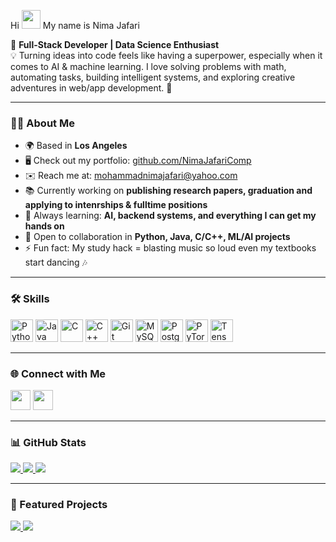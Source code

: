 Hi <img src="https://raw.githubusercontent.com/MartinHeinz/MartinHeinz/master/wave.gif" width="30px"> My name is Nima Jafari


🚀 **Full-Stack Developer | Data Science Enthusiast**  
💡 Turning ideas into code feels like having a superpower, especially when it comes to AI & machine learning. I love solving problems with math, automating tasks, building intelligent systems, and exploring creative adventures in web/app development. 🌟

---

### 👨‍💻 About Me
- 🌍 Based in **Los Angeles**
- 🖥️ Check out my portfolio: [github.com/NimaJafariComp](https://github.com/NimaJafariComp)
- ✉️ Reach me at: [mohammadnimajafari@yahoo.com](mailto:mohammadnimajafari@yahoo.com)
- 📚 Currently working on **publishing research papers, graduation and applying to intenrships & fulltime positions**
- 🧠 Always learning: **AI, backend systems, and everything I can get my hands on**
- 🤝 Open to collaboration in **Python, Java, C/C++, ML/AI projects**
- ⚡ Fun fact: My study hack = blasting music so loud even my textbooks start dancing 🎶

---

### 🛠️ Skills

<p align="left">
<a href="https://www.python.org/" target="_blank"><img src="https://raw.githubusercontent.com/danielcranney/readme-generator/main/public/icons/skills/python-colored.svg" width="36" height="36" alt="Python"/></a>
<a href="https://www.oracle.com/java/" target="_blank"><img src="https://raw.githubusercontent.com/danielcranney/readme-generator/main/public/icons/skills/java-colored.svg" width="36" height="36" alt="Java"/></a>
<a href="https://docs.microsoft.com/en-us/cpp/" target="_blank"><img src="https://raw.githubusercontent.com/danielcranney/readme-generator/main/public/icons/skills/c-colored.svg" width="36" height="36" alt="C"/></a>
<a href="https://docs.microsoft.com/en-us/cpp/" target="_blank"><img src="https://raw.githubusercontent.com/danielcranney/readme-generator/main/public/icons/skills/cplusplus-colored.svg" width="36" height="36" alt="C++"/></a>
<a href="https://git-scm.com/" target="_blank"><img src="https://raw.githubusercontent.com/danielcranney/readme-generator/main/public/icons/skills/git-colored.svg" width="36" height="36" alt="Git"/></a>
<a href="https://www.mysql.com/" target="_blank"><img src="https://raw.githubusercontent.com/danielcranney/readme-generator/main/public/icons/skills/mysql-colored.svg" width="36" height="36" alt="MySQL"/></a>
<a href="https://www.postgresql.org/" target="_blank"><img src="https://raw.githubusercontent.com/danielcranney/readme-generator/main/public/icons/skills/postgresql-colored.svg" width="36" height="36" alt="PostgreSQL"/></a>
<a href="https://pytorch.org/" target="_blank"><img src="https://raw.githubusercontent.com/danielcranney/readme-generator/main/public/icons/skills/pytorch-colored.svg" width="36" height="36" alt="PyTorch"/></a>
<a href="https://www.tensorflow.org/" target="_blank"><img src="https://raw.githubusercontent.com/danielcranney/readme-generator/main/public/icons/skills/tensorflow-colored.svg" width="36" height="36" alt="TensorFlow"/></a>
</p>

---

### 🌐 Connect with Me
<p align="left">
<a href="https://github.com/NimaJafariComp" target="_blank"><img src="https://raw.githubusercontent.com/danielcranney/readme-generator/main/public/icons/socials/github.svg" width="32" height="32"/></a>
<a href="https://www.linkedin.com/in/mohammadnima-jafari-7869bb189/" target="_blank"><img src="https://raw.githubusercontent.com/danielcranney/readme-generator/main/public/icons/socials/linkedin.svg" width="32" height="32"/></a>
</p>

---

### 📊 GitHub Stats

<a href="https://github.com/NimaJafariComp">
  <img src="https://github-readme-stats.vercel.app/api?username=NimaJafariComp&show_icons=true&count_private=true&title_color=ef4444&text_color=000000&icon_color=6366f1&bg_color=ffffff&hide_border=true"/>
</a>

<a href="https://github.com/NimaJafariComp">
  <img src="https://github-readme-streak-stats.herokuapp.com/?user=NimaJafariComp&stroke=000000&background=ffffff&ring=ef4444&fire=ef4444&currStreakNum=000000&currStreakLabel=ef4444&sideNums=000000&sideLabels=000000&dates=000000&hide_border=true"/>
</a>

<a href="https://github.com/NimaJafariComp">
  <img src="https://github-readme-stats.vercel.app/api/top-langs/?username=NimaJafariComp&langs_count=10&title_color=ef4444&text_color=000000&icon_color=6366f1&bg_color=ffffff&hide_border=true&locale=en"/>
</a>

---

### 📌 Featured Projects

<a href="https://github.com/NimaJafariComp/weather-forecasting-project">
  <img src="https://github-readme-stats.vercel.app/api/pin/?username=NimaJafariComp&repo=weather-forecasting-project&title_color=ef4444&text_color=000000&icon_color=6366f1&bg_color=ffffff&hide_border=true"/>
</a>

<a href="https://github.com/NimaJafariComp/SDC-DiscordBot">
  <img src="https://github-readme-stats.vercel.app/api/pin/?username=NimaJafariComp&repo=SDC-DiscordBot&title_color=ef4444&text_color=000000&icon_color=6366f1&bg_color=ffffff&hide_border=true"/>
</a>

